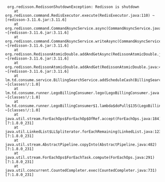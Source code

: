 

###
     org.redisson.RedissonShutdownException: Redisson is shutdown
        at org.redisson.command.RedisExecutor.execute(RedisExecutor.java:110) ~[redisson-3.11.6.jar:3.11.6]
        at org.redisson.command.CommandAsyncService.async(CommandAsyncService.java:609) ~[redisson-3.11.6.jar:3.11.6]
        at org.redisson.command.CommandAsyncService.writeAsync(CommandAsyncService.java:594) ~[redisson-3.11.6.jar:3.11.6]
        at org.redisson.RedissonAtomicDouble.addAndGetAsync(RedissonAtomicDouble.java:52) ~[redisson-3.11.6.jar:3.11.6]
        at org.redisson.RedissonAtomicDouble.addAndGet(RedissonAtomicDouble.java:44) ~[redisson-3.11.6.jar:3.11.6]
        at lm.td.consume.service.BillingSearchService.addScheduleCash(BillingSearchService.java:85) ~[classes!/:1.0]
        at lm.td.consume.runner.LegoBillingConsumer.lego(LegoBillingConsumer.java:151) ~[classes!/:1.0]
        at lm.td.consume.runner.LegoBillingConsumer$1.lambda$doPull$135(LegoBillingConsumer.java:100) ~[classes!/:1.0]
        at java.util.stream.ForEachOps$ForEachOp$OfRef.accept(ForEachOps.java:184) [?:1.8.0_231]
        at java.util.LinkedList$LLSpliterator.forEachRemaining(LinkedList.java:1235) [?:1.8.0_231]
        at java.util.stream.AbstractPipeline.copyInto(AbstractPipeline.java:482) [?:1.8.0_231]
        at java.util.stream.ForEachOps$ForEachTask.compute(ForEachOps.java:291) [?:1.8.0_231]
        at java.util.concurrent.CountedCompleter.exec(CountedCompleter.java:731) [?:1.8.0_231]